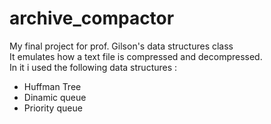 # archive_compactor
My final project for prof. Gilson's data structures class<br />
It emulates how a text file is compressed and decompressed.<br />
In it i used the following data structures :<br />
- Huffman Tree
- Dinamic queue
- Priority queue
